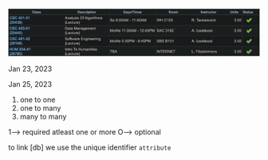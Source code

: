 ![](../z/spring-2023-schedule.png)




Jan 23, 2023

Jan 25, 2023

1. one to one
2. one to many
3. many to many

1--> required atleast one or more
O--> optional 

to link [db] we use the unique identifier `attribute`





